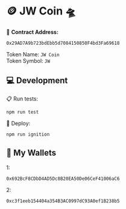 # 🪙 JW Coin 🛸

📍 **Contract Address:**
```
0x29AD7A9b723bdEbb5d7084150850F4bd3Fa69618
```
Token Name: `JW Coin`  
Token Symbol: `JW`  

## 💻 Development

📋 Run tests: 
```shell
npm run test
```
🚀 Deploy:
```shell
npm run ignition
```

## 🏦 My Wallets
1:
```
0x692BcF8CDbD4AD5Dc8B20EA50De06CeF41006aC6
```

2:
```
0xc3f1eeb154404a354B3AC0997dC93A0ef1B238b5
```
